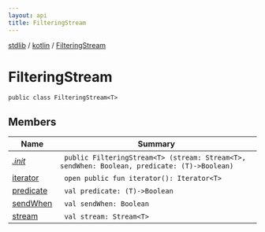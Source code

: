 ```yaml
---
layout: api
title: FilteringStream
---
```

[stdlib](../../index.html) / [kotlin](../index.html) / [FilteringStream](index.html)

# FilteringStream

```
public class FilteringStream<T> 
```
## Members
| Name | Summary |
|------|---------|
|[*.init*](_init_.html)|&nbsp;&nbsp;`public FilteringStream<T> (stream: Stream<T>, sendWhen: Boolean, predicate: (T)->Boolean)`<br>|
|[iterator](iterator.html)|&nbsp;&nbsp;`open public fun iterator(): Iterator<T>`<br>|
|[predicate](predicate.html)|&nbsp;&nbsp;`val predicate: (T)->Boolean`<br>|
|[sendWhen](sendWhen.html)|&nbsp;&nbsp;`val sendWhen: Boolean`<br>|
|[stream](stream.html)|&nbsp;&nbsp;`val stream: Stream<T>`<br>|
